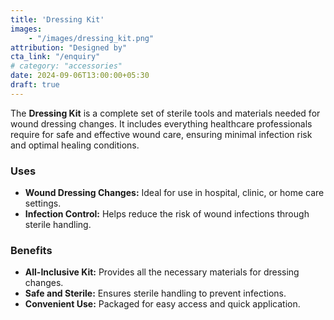 ```yaml
---
title: 'Dressing Kit'
images: 
    - "/images/dressing_kit.png"
attribution: "Designed by"
cta_link: "/enquiry"
# category: "accessories"
date: 2024-09-06T13:00:00+05:30
draft: true
---
```


<!-- ### Product Description -->

The **Dressing Kit** is a complete set of sterile tools and materials needed for wound dressing changes. It includes everything healthcare professionals require for safe and effective wound care, ensuring minimal infection risk and optimal healing conditions.

<!-- ### Key Features

- **Comprehensive Set:** Contains all necessary tools and dressings for wound care.
- **Sterile Components:** Individually packed to maintain sterility and reduce infection risks.
- **Easy-to-Use:** Organized and designed for quick and effective dressing changes.
- **High-Quality Materials:** Ensures patient comfort and proper wound care. -->

### Uses

- **Wound Dressing Changes:** Ideal for use in hospital, clinic, or home care settings.
- **Infection Control:** Helps reduce the risk of wound infections through sterile handling.

<!-- ### Who Needs This Product?

- **Healthcare Providers:** For wound management in surgical, post-operative, and trauma care.
- **Clinics and Hospitals:** Medical institutions needing reliable wound dressing kits. -->

### Benefits

- **All-Inclusive Kit:** Provides all the necessary materials for dressing changes.
- **Safe and Sterile:** Ensures sterile handling to prevent infections.
- **Convenient Use:** Packaged for easy access and quick application.
